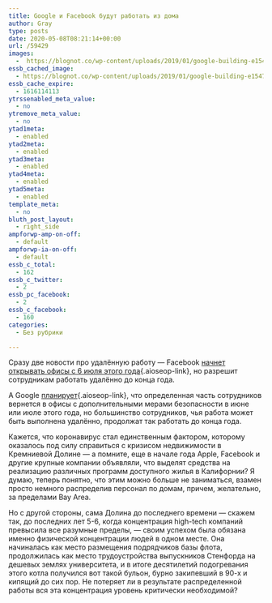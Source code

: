 ```yaml
---
title: Google и Facebook будут работать из дома
author: Gray
type: posts
date: 2020-05-08T08:21:14+00:00
url: /59429
images:
  -  https://blognot.co/wp-content/uploads/2019/01/google-building-e1547686917833.jpg
essb_cached_image:
  - https://blognot.co/wp-content/uploads/2019/01/google-building-e1547686917833.jpg
essb_cache_expire:
  - 1616114113
ytrssenabled_meta_value:
  - no
ytremove_meta_value:
  - no
ytad1meta:
  - enabled
ytad2meta:
  - enabled
ytad3meta:
  - enabled
ytad4meta:
  - enabled
ytad5meta:
  - enabled
template_meta:
  - no
bluth_post_layout:
  - right_side
ampforwp-amp-on-off:
  - default
ampforwp-ia-on-off:
  - default
essb_c_total:
  - 162
essb_c_twitter:
  - 2
essb_pc_facebook:
  - 2
essb_c_facebook:
  - 160
categories:
  - Без рубрики

---
```








Сразу две новости про удалённую работу — Facebook [начнет открывать офисы с 6 июля этого года][1]{.aioseop-link}, но разрешит сотрудникам работать удалённо до конца года.

А Google [планирует][2]{.aioseop-link}, что определенная часть сотрудников вернется в офисы с дополнительными мерами безопасности в июне или июле этого года, но большинство сотрудников, чья работа может быть выполнена удалённо, продолжат так работать до конца года.

Кажется, что коронавирус стал единственным фактором, которому оказалось под силу справиться с кризисом недвижимости в Кремниевой Долине — а помните, еще в начале года Apple, Facebook и другие крупные компании объявляли, что выделят средства на реализацию различных программ доступного жилья в Калифорнии? Я думаю, теперь понятно, что этим можно больше не заниматься, взамен просто немного распределив персонал по домам, причем, желательно, за пределами Bay Area.

Но с другой стороны, сама Долина до последнего времени — скажем так, до последних лет 5-6, когда концентрация high-tech компаний превысила все разумные пределы, — своим успехом была обязана именно физической концентрации людей в одном месте. Она начиналась как место размещения подрядчиков базы флота, продолжилась как место трудоустройства выпускников Стенфорда на дешевых землях университета, и в итоге десятилетий подогревания этого котла получился вот такой бульон, бурно закипевший в 90-х и кипящий до сих пор. Не потеряет ли в результате распределенной работы вся эта концентрация уровень критически необходимой?

 [1]: https://www.theinformation.com/briefings/c2a2fc
 [2]: https://www.theinformation.com/briefings/2c1aa8